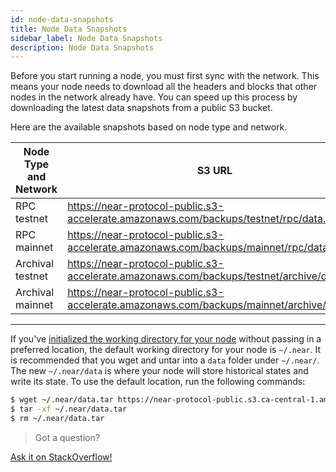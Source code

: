 ```yaml
---
id: node-data-snapshots
title: Node Data Snapshots
sidebar_label: Node Data Snapshots
description: Node Data Snapshots
---
```



Before you start running a node, you must first sync with the network. This means your node needs to download all the headers and blocks that other nodes in the network already have. You can speed up this process by downloading the latest data snapshots from a public S3 bucket.

Here are the available snapshots based on node type and network.

| Node Type and Network| S3 URL                                                                                         |
| -------------------- | ----------------------------------------------------------------------------------------       |
| RPC testnet          | https://near-protocol-public.s3-accelerate.amazonaws.com/backups/testnet/rpc/data.tar          |
| RPC mainnet          | https://near-protocol-public.s3-accelerate.amazonaws.com/backups/mainnet/rpc/data.tar          |
| Archival testnet     | https://near-protocol-public.s3-accelerate.amazonaws.com/backups/testnet/archive/data.tar      |
| Archival mainnet     | https://near-protocol-public.s3-accelerate.amazonaws.com/backups/mainnet/archive/data.tar      |


----

If you've [initialized the working directory for your node](/docs/develop/node/validator/compile-and-run-a-node#3-initialize-working-directory-1) without passing in a preferred location, the default working directory for your node is `~/.near`. It is recommended that you wget and untar into a `data` folder under `~/.near/`. The new `~/.near/data` is where your node will store historical states and write its state. To use the default location, run the following commands:

```bash
$ wget ~/.near/data.tar https://near-protocol-public.s3.ca-central-1.amazonaws.com/backups/{mainnet|testnet}/{rpc|archive}/data.tar
$ tar -xf ~/.near/data.tar
$ rm ~/.near/data.tar
```





>Got a question?
<a href="https://stackoverflow.com/questions/tagged/nearprotocol">
  <h8>Ask it on StackOverflow!</h8></a>
